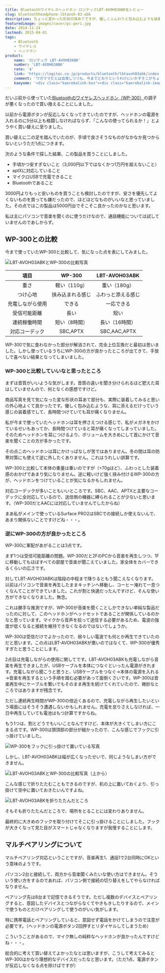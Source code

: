 ```yaml
---
title: Bluetoothワイヤレスヘッドホン ロジテックLBT-AVOH03ABKをレビュー
slug: bluetoothheadphone-lbtavoh-03-abk
description: ちょっと変わった形状の耳あてですが、優しくふんわりと包み込むような装着感で、長時間つけていても耳が痛くならないという優れものです。音質も悪くないと思いますし、お値段がお手頃となかなかいい製品です。今まで使っていたWP-300と比較してみます。
featuredimage: images/cover/pc-peri.jpg
date: 2014-11-24
lastmod: 2015-04-01
tags: 
    - Bluetooth
    - ワイヤレス
    - ヘッドホン
product:
    name: 'ロジテック LBT-AVOH03ABK'
    number: 'LBT-AVOH03ABK'
    rate: '4'
    link: 'https://logitec.co.jp/products/bluetooth/lbtavoh03abk/index.php'
    comment: 'ワガママだとは自覚しつつも、今までどおりというわけにいかずそこがちょっと残念。'
    kaeyome: '<div class="kaerebalink-box"><div class="kaerebalink-image"><a href="https://www.amazon.co.jp/exec/obidos/ASIN/B0090X0PZI/illusionspace-22/ref=nosim/" rel="nofollow" target="_blank"><img src="https://ecx.images-amazon.com/images/I/41gMANCXiQL._SL160_.jpg" style="border: none;" /></a></div><div class="kaerebalink-info"><div class="kaerebalink-name"><a href="https://www.amazon.co.jp/exec/obidos/ASIN/B0090X0PZI/illusionspace-22/ref=nosim/" rel="nofollow" target="_blank">Logitec ロジテック iPhone6 iPhone6 Plus 対応Bluetooth オーバーヘッドホン apt-X 3.5φ端子対応 ブラック LBT-AVOH03ABK</a><div class="kaerebalink-powered-date">posted with <a href="https://kaereba.com" rel="nofollow" target="_blank">カエレバ</a></div></div><div class="kaerebalink-detail"> ロジテック 2012-09-06    </div><div class="kaerebalink-link1"><div class="shoplinkamazon"><a href="https://www.amazon.co.jp/gp/search?keywords=LBT-AVOH03ABK&__mk_ja_JP=%83J%83%5E%83J%83i&tag=illusionspace-22" rel="nofollow" target="_blank" title="アマゾン" >Amazon</a></div><div class="shoplinkrakuten"><a href="https://hb.afl.rakuten.co.jp/hgc/0e95387f.f2aef20d.0e953880.25e412bd/?pc=http%3A%2F%2Fsearch.rakuten.co.jp%2Fsearch%2Fmall%2FLBT-AVOH03ABK%2F-%2Ff.1-p.1-s.1-sf.0-st.A-v.2%3Fx%3D0%26scid%3Daf_ich_link_urltxt%26m%3Dhttp%3A%2F%2Fm.rakuten.co.jp%2F" rel="nofollow" target="_blank" title="楽天市場" >楽天市場</a></div></div></div><div class="booklink-footer" style="clear: left"></div></div>'
---
```


だいぶ前から使っていた<a href="https://wantit.gcreate.jp/wp-300/">Bluetoothのワイヤレスヘッドホン（WP-300）</a>の調子が悪くなったので買い換えることにしました。

以前から電源ボタンが反応しなくなってきていたのですが、ヘッドホンの電源を入れるのに5分以上も格闘しなければならず、「こんなの使ってられるか！」とようやく買い替えに至りました。

買い替えに二の足を踏んでいたのが、手頃で良さそうなものがなかなか見つからないというただ1点につきます。

次のような条件で探した結果、この製品を買うことにしました。

<ul>
<li>手頃かつ安すぎないこと（3,000円以下ではなくかつ1万円を超えないこと）</li>
<li>aptXに対応していること</li>
<li>マイクロUSBで充電できること</li>
<li>Bluetoothであること</li>
</ul>

3000円よりもっと安いものを買うことも検討したのですが、安さを優先してよくないものを買っても嫌だったので、ほどほどなものがいいなと思っていました。その点ではこの製品は5000円台でそこそこ良かったのかなと思います。

私は主にパソコンで音楽を聞くのに使うだけなので、通話機能については試していませんのであしからず。

## WP-300との比較

今まで使っていたWP-300と比較して、気になった点を表にしてみました。

![LBT-AVOH03ABKとWP-300の比較写真](64e07408346ffbef17bb4353a0d818c9.jpg)

<table>
<thead>
<tr>
<th align="center">項目</th>
<th align="center">WP-300</th>
<th align="center">LBT-AVOH03ABK</th>
</tr>
</thead>
<tbody>
<tr>
<td align="center">重さ</td>
<td align="center">軽い（110g）</td>
<td align="center">重い（180g）</td>
</tr>
<tr>
<td align="center">つけ心地</td>
<td align="center">挟み込まれる感じ</td>
<td align="center">ふわっと添える感じ</td>
</tr>
<tr>
<td align="center">充電しながら使用</td>
<td align="center">できる</td>
<td align="center">一応できる</td>
</tr>
<tr>
<td align="center">受信可能距離</td>
<td align="center">長い</td>
<td align="center">短い</td>
</tr>
<tr>
<td align="center">連続稼働時間</td>
<td align="center">短い（8時間）</td>
<td align="center">長い（16時間）</td>
</tr>
<tr>
<td align="center">対応コーデック</td>
<td align="center">SBC,APTX</td>
<td align="center">SBC,AAC,APTX</td>
</tr>
</tbody>
</table>

WP-300で気に食わなかった部分が解消されて、完全上位互換だと最初は思いました。しかし使っているうちにWP-300の方が良かったところが出てきて、手放しで喜べない結果となってしまいました。

### WP-300と比較していいなと思ったところ

まずは音質がいいような気がします。音質の違いを聞き分けられるほど肥えた耳はしていませんので、何となくの感想ですけど。

商品写真を見て気になった変な形状の耳あて部分も、実際に装着してみると思いの外心地よくて良かったです。優しく包み込むような、耳に添えるだけっていう感じの装着感でして、長時間つけていても耳が痛くなりません。

私が今まで使っていたヘッドホンは耳を押さえつける感じで、私がメガネをかけているせいもあってか、長時間つけていると耳が痛くなってしまっていました。そのためヘッドホンを耳につけるより、ボリュームを大きめにして首にかけて音楽を聞くことの方が多かったです。

その点このヘッドホンは耳にかけっぱなしが苦ではありません。冬の間は耳の防寒対策にも使えて逆に外したくありません。これはうれしい誤算です。

WP-300と比較して本体の重量は重いのですが（+70gほど）、ふわっとした装着感のおかげであまり気になりません。逆に軽いけど強く挟み付けるWP-300の方が、ヘッドホンをつけていることが気になるかもしれません。

対応コーデックが多いこともいいところです。SBC、AAC、APTXと主要なコーデックに全対応しているので、送信側の機器に縛られることが少ないと思います。（WP-300だとAACには対応していませんでしたからね）

まあ私がメインで使っているSurface PRO2はSBCでの接続しか使えないんで、あまり関係ないことですけどね・・・。

### 逆にWP-300の方が良かったところ

WP-300に軍配があがることは3点です。

まず1つは受信可能距離の問題。WP-300だと2FのPCから音楽を再生しつつ、1Fに移動してもほぼすべての部屋で音楽が聞こえていました。家全体をカバーできるくらいの広さです。

対してLBT-AVOH03ABKは階段の中程まで降りるともう聞こえなくなります。以前はパソコンで音楽を再生したままキッチンへ移動し、コーヒー淹れて一息つくなんてことができていました。これが割と快適だったんですけど、そんな使い方ができなくなりました。無念。

これは勝手な推測ですが、WP-300が音楽を聞くことしかできない単純な製品だったのに対して、このヘッドホンがヘッドセットであることが関係しているのかなと思っています。マイクから音声を拾って送信する必要があるため、電波の強度が低くなると接続を維持できなくなるのではないでしょうか。

WP-300は受信だけでよかったので、弱々しい電波でも何とか再生できていたのだと思います。この点はLBT-AVOH03ABKが悪いのではなくて、WP-300が優秀すぎたと思うことにします。

2点目は充電しながらの使用に関してです。LBT-AVOH03ABKも充電しながら音楽を再生できましたが、USBケーブルを本体につなぐといったん電源がきれます。充電しながら聞こうと思うと、USBケーブルをつなぐ→本体の電源を入れる→音楽を再生するという手順を踏む必要があって面倒くさいです。WP-300は音楽再生中にケーブルを繋いでもそのまま再生を続けてくれていたので、微妙なところではありますが残念です。

ただし連続再生時間がWP-300の倍近くあるので、充電しながら再生したいという場面にはそうそう遭遇しないかもしれません。充電を怠りさえしなければ、一日中再生していても電池はもつ計算ですからね。

もう1つは、割とどうでもいいことなんですけど、本体が大きくてしまい方にこまる点です。WP-300は頭頂部の部分が細かったので、こんな感じでフックに引っ掛けていました。

![WP-300をフックに引っ掛けて置いている写真](eccf7a3da3a9bf202ccbbcb277e040be.jpg)

しかし、LBT-AVOH03ABKは幅が広くなったせいで、同じようなしまい方ができません。

![LBT-AVOH03ABKとWP-300の比較写真（上から）](758af5995b67a5190bfea886771f7e63.jpg)

こんな感じで折りたたむこともできるのですが、机の上に置いておくより、引っ掛けて空中に置いておきたいんですよね。

![LBT-AVOH03ABKを折りたたんだところ](3d9d2292f73b5199d6a28c24f667fdfc.jpg)

そもそも折りたたんだところで、場所をとることには変わりありません。

最終的に大きめのフックを取り付けてそこに引っ掛けることにしました。フックが大きくなって見た目がスマートじゃなくなりますが我慢することにします。

## マルチペアリングについて

マルチペアリング対応ということですが、音楽再生1、通話1で2台同時にOKという意味のようです。

パソコン2台と接続して、両方から音楽聞くみたいな使い方はできません。そういう使い方をするのであれば、パソコン側で接続の切り替えをしてやらなければなりません。

ペアリング先は8台まで記憶できるそうです。ただし複数のデバイスとペアリングすると、意図したデバイスとつながらなくてやきもきしたりするので、メインで使うものとだけペアリングして使うのがいい気がします。

特に携帯電話とペアリングしていると、意図せず電話をかけてしまうので注意が必要です。（ヘッドホンの電源ボタン2回押すとリダイヤルしてしまうため）

こういうことがあるので、マイク無しの純粋なヘッドホンが良かったんですけどね・・・。

総合的に考えて買い替えてよかったなとは思いますが、こうして考えてみるとWP-300はかなり理想的なデバイスだったなと思います。（ただ1点、電源ボタンが反応しなくなる点を除けばですが）
